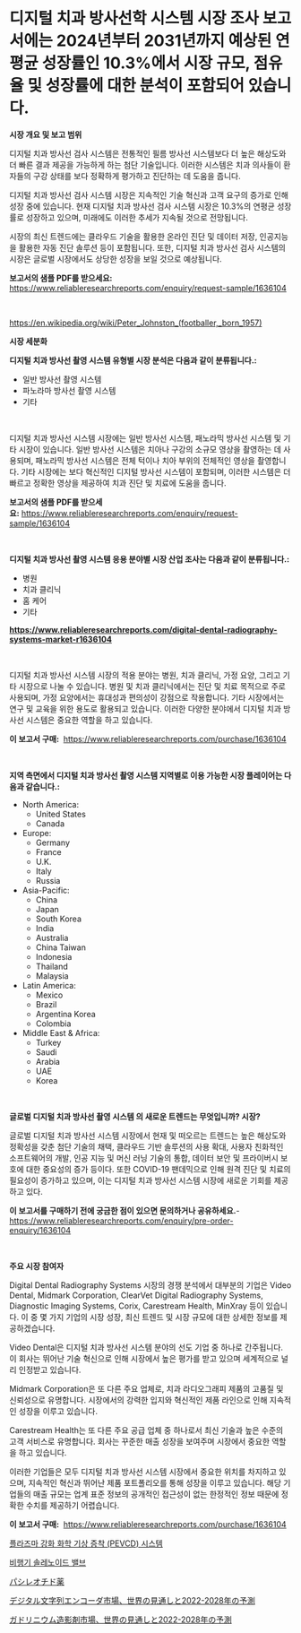 <p><h1>디지털 치과 방사선학 시스템 시장 조사 보고서에는 2024년부터 2031년까지 예상된 연평균 성장률인 10.3%에서 시장 규모, 점유율 및 성장률에 대한 분석이 포함되어 있습니다.</h1></p><p><strong>시장 개요 및 보고 범위</strong></p>
<p><p>디지털 치과 방사선 검사 시스템은 전통적인 필름 방사선 시스템보다 더 높은 해상도와 더 빠른 결과 제공을 가능하게 하는 첨단 기술입니다. 이러한 시스템은 치과 의사들이 환자들의 구강 상태를 보다 정확하게 평가하고 진단하는 데 도움을 줍니다. </p><p>디지털 치과 방사선 검사 시스템 시장은 지속적인 기술 혁신과 고객 요구의 증가로 인해 성장 중에 있습니다. 현재 디지털 치과 방사선 검사 시스템 시장은 10.3%의 연평균 성장률로 성장하고 있으며, 미래에도 이러한 추세가 지속될 것으로 전망됩니다. </p><p>시장의 최신 트렌드에는 클라우드 기술을 활용한 온라인 진단 및 데이터 저장, 인공지능을 활용한 자동 진단 솔루션 등이 포함됩니다. 또한, 디지털 치과 방사선 검사 시스템의 시장은 글로벌 시장에서도 상당한 성장을 보일 것으로 예상됩니다.</p></p>
<p><strong>보고서의 샘플 PDF를 받으세요:</strong> <a href="https://www.reliableresearchreports.com/enquiry/request-sample/1636104">https://www.reliableresearchreports.com/enquiry/request-sample/1636104</a></p>
<p>&nbsp;</p>
<p><a href="https://en.wikipedia.org/wiki/Peter_Johnston_(footballer,_born_1957)">https://en.wikipedia.org/wiki/Peter_Johnston_(footballer,_born_1957)</a></p>
<p><strong>시장 세분화</strong></p>
<p><strong>디지털 치과 방사선 촬영 시스템 유형별 시장 분석은 다음과 같이 분류됩니다.:</strong></p>
<p><ul><li>일반 방사선 촬영 시스템</li><li>파노라마 방사선 촬영 시스템</li><li>기타</li></ul></p>
<p>&nbsp;</p>
<p><p>디지털 치과 방사선 시스템 시장에는 일반 방사선 시스템, 패노라믹 방사선 시스템 및 기타 시장이 있습니다. 일반 방사선 시스템은 치아나 구강의 소규모 영상을 촬영하는 데 사용되며, 패노라믹 방사선 시스템은 전체 턱이나 치아 부위의 전체적인 영상을 촬영합니다. 기타 시장에는 보다 혁신적인 디지털 방사선 시스템이 포함되며, 이러한 시스템은 더 빠르고 정확한 영상을 제공하여 치과 진단 및 치료에 도움을 줍니다.</p></p>
<p><strong>보고서의 샘플 PDF를 받으세요:</strong>&nbsp;<a href="https://www.reliableresearchreports.com/enquiry/request-sample/1636104">https://www.reliableresearchreports.com/enquiry/request-sample/1636104</a></p>
<p>&nbsp;</p>
<p><strong> 디지털 치과 방사선 촬영 시스템 응용 분야별 시장 산업 조사는 다음과 같이 분류됩니다.:</strong></p>
<p><ul><li>병원</li><li>치과 클리닉</li><li>홈 케어</li><li>기타</li></ul></p>
<p><strong><a href="https://www.reliableresearchreports.com/digital-dental-radiography-systems-market-r1636104">https://www.reliableresearchreports.com/digital-dental-radiography-systems-market-r1636104</a></strong></p>
<p>&nbsp;</p>
<p><p>디지털 치과 방사선 시스템 시장의 적용 분야는 병원, 치과 클리닉, 가정 요양, 그리고 기타 시장으로 나눌 수 있습니다. 병원 및 치과 클리닉에서는 진단 및 치료 목적으로 주로 사용되며, 가정 요양에서는 휴대성과 편의성이 강점으로 작용합니다. 기타 시장에서는 연구 및 교육을 위한 용도로 활용되고 있습니다. 이러한 다양한 분야에서 디지털 치과 방사선 시스템은 중요한 역할을 하고 있습니다.</p></p>
<p><strong>이 보고서 구매:</strong>&nbsp; <a href="https://www.reliableresearchreports.com/purchase/1636104">https://www.reliableresearchreports.com/purchase/1636104</a></p>
<p>&nbsp;</p>
<p><strong>지역 측면에서 디지털 치과 방사선 촬영 시스템 지역별로 이용 가능한 시장 플레이어는 다음과 같습니다.:</strong></p>
<p><ul>
    <li>
        North America:
        <ul>
            <li>United States</li>
            <li>Canada</li>
        </ul>
    </li>
    <li>
        Europe:
        <ul>
            <li>Germany</li>
            <li>France</li>
            <li>U.K.</li>
            <li>Italy</li>
            <li>Russia</li>
        </ul>
    </li>
    <li>
        Asia-Pacific:
        <ul>
            <li>China</li>
            <li>Japan</li>
            <li>South Korea</li>
            <li>India</li>
            <li>Australia</li>
            <li>China Taiwan</li>
            <li>Indonesia</li>
            <li>Thailand</li>
            <li>Malaysia</li>
        </ul>
    </li>
    <li>
        Latin America:
        <ul>
            <li>Mexico</li>
            <li>Brazil</li>
            <li>Argentina Korea</li>
            <li>Colombia</li>
        </ul>
    </li>
    <li>
        Middle East & Africa:
        <ul>
            <li>Turkey</li>
            <li>Saudi</li>
            <li>Arabia</li>
            <li>UAE</li>
            <li>Korea</li>
        </ul>
    </li>
    </ul></p>
<p>&nbsp;</p>
<p><strong>글로벌 디지털 치과 방사선 촬영 시스템 의 새로운 트렌드는 무엇입니까? 시장?</strong></p>
<p><p>글로벌 디지털 치과 방사선 시스템 시장에서 현재 및 떠오르는 트렌드는 높은 해상도와 정확성을 갖춘 첨단 기술의 채택, 클라우드 기반 솔루션의 사용 확대, 사용자 친화적인 소프트웨어의 개발, 인공 지능 및 머신 러닝 기술의 통합, 데이터 보안 및 프라이버시 보호에 대한 중요성의 증가 등이다. 또한 COVID-19 팬데믹으로 인해 원격 진단 및 치료의 필요성이 증가하고 있으며, 이는 디지털 치과 방사선 시스템 시장에 새로운 기회를 제공하고 있다.</p></p>
<p><strong>이 보고서를 구매하기 전에 궁금한 점이 있으면 문의하거나 공유하세요.</strong>- <a href="https://www.reliableresearchreports.com/enquiry/pre-order-enquiry/1636104">https://www.reliableresearchreports.com/enquiry/pre-order-enquiry/1636104</a></p>
<p>&nbsp;</p>
<p><strong>주요 시장 참여자</strong></p>
<p><p>Digital Dental Radiography Systems 시장의 경쟁 분석에서 대부분의 기업은 Video Dental, Midmark Corporation, ClearVet Digital Radiography Systems, Diagnostic Imaging Systems, Corix, Carestream Health, MinXray 등이 있습니다. 이 중 몇 가지 기업의 시장 성장, 최신 트렌드 및 시장 규모에 대한 상세한 정보를 제공하겠습니다.</p><p>Video Dental은 디지털 치과 방사선 시스템 분야의 선도 기업 중 하나로 간주됩니다. 이 회사는 뛰어난 기술 혁신으로 인해 시장에서 높은 평가를 받고 있으며 세계적으로 널리 인정받고 있습니다.</p><p>Midmark Corporation은 또 다른 주요 업체로, 치과 라디오그래피 제품의 고품질 및 신뢰성으로 유명합니다. 시장에서의 강력한 입지와 혁신적인 제품 라인으로 인해 지속적인 성장을 이루고 있습니다.</p><p>Carestream Health는 또 다른 주요 공급 업체 중 하나로서 최신 기술과 높은 수준의 고객 서비스로 유명합니다. 회사는 꾸준한 매출 성장을 보여주며 시장에서 중요한 역할을 하고 있습니다.</p><p>이러한 기업들은 모두 디지털 치과 방사선 시스템 시장에서 중요한 위치를 차지하고 있으며, 지속적인 혁신과 뛰어난 제품 포트폴리오를 통해 성장을 이루고 있습니다. 해당 기업들의 매출 규모는 업계 표준 정보의 공개적인 접근성이 없는 한정적인 정보 때문에 정확한 수치를 제공하기 어렵습니다.</p></p>
<p><strong>이 보고서 구매:</strong>&nbsp;&nbsp;<a href="https://www.reliableresearchreports.com/purchase/1636104">https://www.reliableresearchreports.com/purchase/1636104</a></p>
<p><p><a href="https://medium.com/@kirby6567566/%ED%94%8C%EB%9D%BC%EC%A6%88%EB%A7%88-%EA%B0%95%ED%99%94-%ED%99%94%ED%95%99-%EC%A6%9D%EC%B0%A9-pevcd-%EC%8B%9C%EC%8A%A4%ED%85%9C-%EC%8B%9C%EC%9E%A5-%EA%B7%9C%EB%AA%A8-%EC%8B%9C%EC%9E%A5-%EC%84%B8%EB%B6%84%ED%99%94-%EC%8B%9C%EC%9E%A5-%EB%8F%99%ED%96%A5-%EB%B0%8F-%EC%84%B1%EC%9E%A5-%EB%B6%84%EC%84%9D-%EC%98%88%EC%B8%A1-2031%EB%85%84%EA%B9%8C%EC%A7%80-aa368c7f5ee0">플라즈마 강화 화학 기상 증착 (PEVCD) 시스템</a></p><p><a href="https://medium.com/@kirby6567566/%EA%B8%80%EB%A1%9C%EB%B2%8C-%ED%95%AD%EA%B3%B5%EA%B8%B0-%EC%86%94%EB%A0%88%EB%85%B8%EC%9D%B4%EB%93%9C-%EB%B0%B8%EB%B8%8C-%EC%82%B0%EC%97%85-%EC%9C%A0%ED%98%95-%EC%9D%91%EC%9A%A9-%EB%B6%84%EC%95%BC-%EC%8B%9C%EC%9E%A5-%EC%B0%B8%EA%B0%80%EC%9E%90-%EC%A7%80%EC%97%AD-%EC%84%B1%EC%9E%A5-%EB%B6%84%EC%84%9D-%EA%B7%B8%EB%A6%AC%EA%B3%A0-%EB%AF%B8%EB%9E%98-%EC%8B%9C%EB%82%98%EB%A6%AC%EC%98%A4-2024-2031-e8a62f7b610c">비행기 솔레노이드 밸브</a></p><p><a href="https://github.com/RandallRunte2023/Market-Research-Report-List-1/blob/main/2023131134571.md">パシレオチド薬</a></p><p><a href="https://medium.com/@boydsmitham37/%E3%82%B0%E3%83%AD%E3%83%BC%E3%83%90%E3%83%AB%E3%83%87%E3%82%B8%E3%82%BF%E3%83%AB%E3%82%B9%E3%83%88%E3%83%AA%E3%83%B3%E3%82%B0%E3%82%A8%E3%83%B3%E3%82%B3%E3%83%BC%E3%83%80%E3%83%BC%E3%83%9E%E3%83%BC%E3%82%B1%E3%83%83%E3%83%88-%E3%82%B0%E3%83%AD%E3%83%BC%E3%83%90%E3%83%AB%E5%B1%95%E6%9C%9B%E3%81%8A%E3%82%88%E3%81%B32022-2028%E5%B9%B4%E3%81%AE%E4%BA%88%E6%B8%AC%E5%B8%82%E5%A0%B4%E8%A6%8F%E6%A8%A1%E3%81%A8%E3%82%B7%E3%82%A7%E3%82%A2%E5%88%86%E6%9E%90-%E8%A3%BD%E5%93%81%E3%82%BF%E3%82%A4%E3%83%97-%E3%82%A2%E3%83%97%E3%83%AA%E3%82%B1%E3%83%BC%E3%82%B7%E3%83%A7%E3%83%B3-%E5%9C%B0%E5%9F%9F%E5%88%A5-%E4%BA%88%E6%B8%AC-2024-2031-9745f782bb1f">デジタル文字列エンコーダ市場、世界の見通しと2022-2028年の予測</a></p><p><a href="https://medium.com/@boydsmitham37/%E3%82%AC%E3%83%89%E3%83%AA%E3%83%8B%E3%82%A6%E3%83%A0%E9%80%A0%E5%BD%B1%E5%89%A4%E5%B8%82%E5%A0%B4-%E4%B8%96%E7%95%8C%E3%81%AE%E5%B1%95%E6%9C%9B%E3%81%A82022%E5%B9%B4%E3%81%8B%E3%82%892028%E5%B9%B4%E3%81%BE%E3%81%A7%E3%81%AE%E4%BA%88%E6%B8%AC%E5%B8%82%E5%A0%B4%E8%A6%8F%E6%A8%A1%E3%81%A8%E3%82%B7%E3%82%A7%E3%82%A2%E5%88%86%E6%9E%90-%E6%88%90%E9%95%B7%E3%83%88%E3%83%AC%E3%83%B3%E3%83%89%E3%81%A8%E4%BA%88%E6%B8%AC-2024%E5%B9%B4-2031%E5%B9%B4-68d6b2d29b9a">ガドリニウム造影剤市場、世界の見通しと2022-2028年の予測</a></p></p>